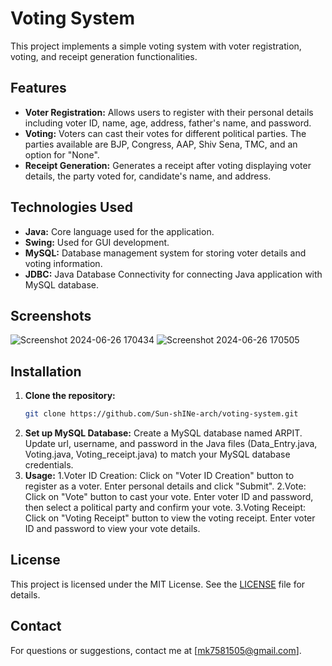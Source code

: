 # Voting System

This project implements a simple voting system with voter registration, voting, and receipt generation functionalities.

## Features

- **Voter Registration:** Allows users to register with their personal details including voter ID, name, age, address, father's name, and password.
- **Voting:** Voters can cast their votes for different political parties. The parties available are BJP, Congress, AAP, Shiv Sena, TMC, and an option for "None".
- **Receipt Generation:** Generates a receipt after voting displaying voter details, the party voted for, candidate's name, and address.

## Technologies Used

- **Java:** Core language used for the application.
- **Swing:** Used for GUI development.
- **MySQL:** Database management system for storing voter details and voting information.
- **JDBC:** Java Database Connectivity for connecting Java application with MySQL database.

## Screenshots

![Screenshot 2024-06-26 170434](https://github.com/Sun-shINe-arch/Voting-System/assets/40921219/9d035733-955a-439c-8c3f-d07453471220)
![Screenshot 2024-06-26 170505](https://github.com/Sun-shINe-arch/Voting-System/assets/40921219/1c20b904-e941-4771-8c7e-f55a88bcf781)


## Installation

1. **Clone the repository:**
   ```bash
   git clone https://github.com/Sun-shINe-arch/voting-system.git
2. **Set up MySQL Database:**
   Create a MySQL database named ARPIT.
   Update url, username, and password in the Java files (Data_Entry.java, Voting.java, Voting_receipt.java) to match your MySQL database credentials.
3. **Usage:**
   1.Voter ID Creation:
     Click on "Voter ID Creation" button to register as a voter.
     Enter personal details and click "Submit".
   2.Vote:
     Click on "Vote" button to cast your vote.
         Enter voter ID and password, then select a political party and confirm your vote.
   3.Voting Receipt:
     Click on "Voting Receipt" button to view the voting receipt.
     Enter voter ID and password to view your vote details.
## License

This project is licensed under the MIT License. See the [LICENSE](LICENSE) file for details.

## Contact

For questions or suggestions, contact me at [mk7581505@gmail.com].
